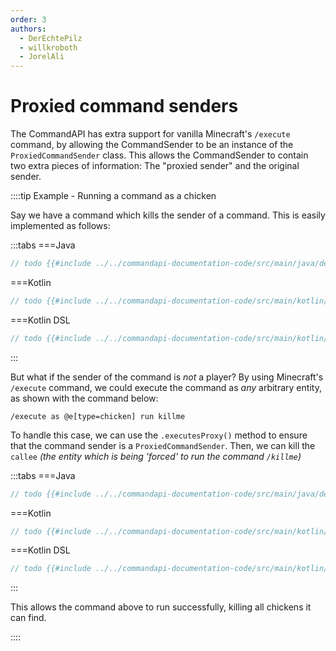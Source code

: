 ```yaml
---
order: 3
authors:
  - DerEchtePilz
  - willkroboth
  - JorelAli
---
```


# Proxied command senders

The CommandAPI has extra support for vanilla Minecraft's `/execute` command, by allowing the CommandSender to be an instance of the `ProxiedCommandSender` class. This allows the CommandSender to contain two extra pieces of information: The "proxied sender" and the original sender.

::::tip Example - Running a command as a chicken

Say we have a command which kills the sender of a command. This is easily implemented as follows:

:::tabs
===Java
```java
// todo {{#include ../../commandapi-documentation-code/src/main/java/dev/jorel/commandapi/examples/java/Examples.java:proxySender1}}
```
===Kotlin
```kotlin
// todo {{#include ../../commandapi-documentation-code/src/main/kotlin/dev/jorel/commandapi/examples/kotlin/Examples.kt:proxySender1}}
```
===Kotlin DSL
```kotlin
// todo {{#include ../../commandapi-documentation-code/src/main/kotlin/dev/jorel/commandapi/examples/kotlin/ExamplesKotlinDSL.kt:proxySender1}}
```
:::

But what if the sender of the command is _not_ a player? By using Minecraft's `/execute` command, we could execute the command as _any_ arbitrary entity, as shown with the command below:

```mccmd
/execute as @e[type=chicken] run killme
```

To handle this case, we can use the `.executesProxy()` method to ensure that the command sender is a `ProxiedCommandSender`. Then, we can kill the `callee` _(the entity which is being 'forced' to run the command `/killme`)_

:::tabs
===Java
```java
// todo {{#include ../../commandapi-documentation-code/src/main/java/dev/jorel/commandapi/examples/java/Examples.java:proxySender2}}
```
===Kotlin
```kotlin
// todo {{#include ../../commandapi-documentation-code/src/main/kotlin/dev/jorel/commandapi/examples/kotlin/Examples.kt:proxySender2}}
```
===Kotlin DSL
```kotlin
// todo {{#include ../../commandapi-documentation-code/src/main/kotlin/dev/jorel/commandapi/examples/kotlin/ExamplesKotlinDSL.kt:proxySender2}}
```
:::

This allows the command above to run successfully, killing all chickens it can find.

::::